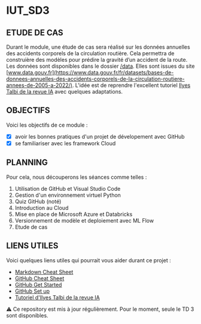 # IUT_SD3

## ETUDE DE CAS

Durant le module, une étude de cas sera réalisé sur les données annuelles des accidents corporels de la circulation routière. Cela permettra de construière des modèles pour prédire la gravité d’un accident de la route. Les données sont disponibles dans le dossier [/data](https://github.com/asardell/IUT_SD3/tree/main/data). Elles sont issues du site [www.data.gouv.fr](https://www.data.gouv.fr/fr/datasets/bases-de-donnees-annuelles-des-accidents-corporels-de-la-circulation-routiere-annees-de-2005-a-2022/). L'idée est de reprendre l'excellent tutoriel [Ilyes Talbi de la revue IA](https://larevueia.fr/xgboost-vs-random-forest-predire-la-gravite-dun-accident-de-la-route/) avec quelques adaptations.


## OBJECTIFS

Voici les objectifs de ce module :
- [x] avoir les bonnes pratiques d'un projet de dévelopement avec GitHub 
- [x] se familiariser avec les framework Cloud

## PLANNING

Pour cela, nous découperons les séances comme telles : 

1. Utilisation de GitHub et Visual Studio Code
2. Gestion d'un environnement virtuel Python
3. Quiz GitHub (noté)
4. Introduction au Cloud
5. Mise en place de Microsoft Azure et Databricks
6. Versionnement de modèle et deploiement avec ML Flow
7. Etude de cas

## LIENS UTILES

Voici quelques liens utiles qui pourrait vous aider durant ce projet :

- [Markdown Cheat Sheet](https://www.markdownguide.org/cheat-sheet/)
- [GitHub Cheat Sheet](https://training.github.com/downloads/fr/github-git-cheat-sheet.pdf)
- [GitHub Get Started](https://docs.github.com/fr/get-started/quickstart/hello-world)
- [GitHub Set up](https://docs.github.com/fr/get-started/quickstart/set-up-git)
- [Tutoriel d'Ilyes Talbi de la revue IA](https://larevueia.fr/xgboost-vs-random-forest-predire-la-gravite-dun-accident-de-la-route/)

:warning: Ce repository est mis à jour régulièrement. Pour le moment, seule le TD 3 sont disponibles.